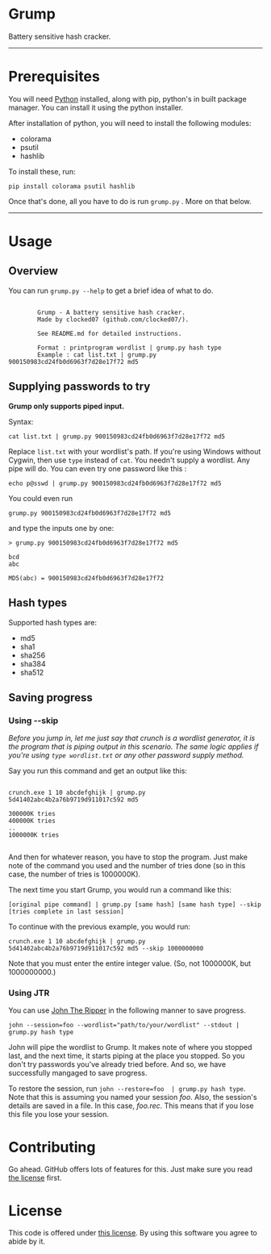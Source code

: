 # Grump

Battery sensitive hash cracker.

---

# Prerequisites

You will need <a href='https://www.python.org/'>Python</a> installed, along with pip, python's in built package manager. You can install it using the python installer.

After installation of python, you will need to install the following modules:

- colorama
- psutil
- hashlib

To install these, run:

`pip install colorama psutil hashlib`

Once that's done, all you have to do is run `grump.py` . More on that below.

---

# Usage

## Overview

You can run `grump.py --help` to get a brief idea of what to do.

```

        Grump - A battery sensitive hash cracker.
        Made by clocked07 (github.com/clocked07/).

        See README.md for detailed instructions.

        Format : printprogram wordlist | grump.py hash type
        Example : cat list.txt | grump.py 900150983cd24fb0d6963f7d28e17f72 md5

```

## Supplying passwords to try

**Grump only supports piped input.**

Syntax:

```
cat list.txt | grump.py 900150983cd24fb0d6963f7d28e17f72 md5
```

Replace `list.txt` with your wordlist's path. If you're using Windows without Cygwin, then use `type` instead of `cat`.
You needn't supply a wordlist. Any pipe will do. You can even try one password like this :

```
echo p@sswd | grump.py 900150983cd24fb0d6963f7d28e17f72 md5
```

You could even run

```
grump.py 900150983cd24fb0d6963f7d28e17f72 md5
```

and type the inputs one by one:

```
> grump.py 900150983cd24fb0d6963f7d28e17f72 md5

bcd
abc

MD5(abc) = 900150983cd24fb0d6963f7d28e17f72
```

## Hash types

Supported hash types are:

- md5
- sha1
- sha256
- sha384
- sha512

## Saving progress

### Using --skip

_Before you jump in, let me just say that crunch is a wordlist generator, it is the program that is piping output in this scenario. The same logic applies if you're using `type wordlist.txt` or any other password supply method._

Say you run this command and get an output like this:

```

crunch.exe 1 10 abcdefghijk | grump.py 5d41402abc4b2a76b9719d911017c592 md5

300000K tries
400000K tries
..
1000000K tries


```

And then for whatever reason, you have to stop the program. Just make note of the command you used and the number of tries done (so in this case, the number of tries is 1000000K).

The next time you start Grump, you would run a command like this:

`[original pipe command] | grump.py [same hash] [same hash type] --skip [tries complete in last session]`

To continue with the previous example, you would run:

`crunch.exe 1 10 abcdefghijk | grump.py 5d41402abc4b2a76b9719d911017c592 md5 --skip 1000000000`

Note that you must enter the entire integer value. (So, not 1000000K, but 1000000000.)

### Using JTR

You can use <a href='http://www.openwall.com/john/'>John The Ripper</a> in the following manner to save progress.

`john --session=foo --wordlist="path/to/your/wordlist" --stdout | grump.py hash type`

John will pipe the wordlist to Grump. It makes note of where you stopped last, and the next time, it starts piping at the place you stopped. So you don't try passwords you've already tried before. And so, we have successfully mangaged to save progress.

To restore the session, run `john --restore=foo  | grump.py hash type`. Note that this is assuming you named your session _foo_. Also, the session's details are saved in a file. In this case, _foo.rec_. This means that if you lose this file you lose your session.

# Contributing

Go ahead. GitHub offers lots of features for this. Just make sure you read <a href='https://github.com/clocked07/Grump/blob/main/LICENSE'>the license</a> first.

# License

This code is offered under <a href='https://github.com/clocked07/Grump/blob/main/LICENSE'>this license</a>. By using this software you agree to abide by it.
